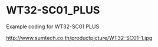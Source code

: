 # WT32-SC01_PLUS
Example coding for WT32-SC01 PLUS

http://www.sumtech.co.th/productpicture/WT32-SC01-1.jpg
